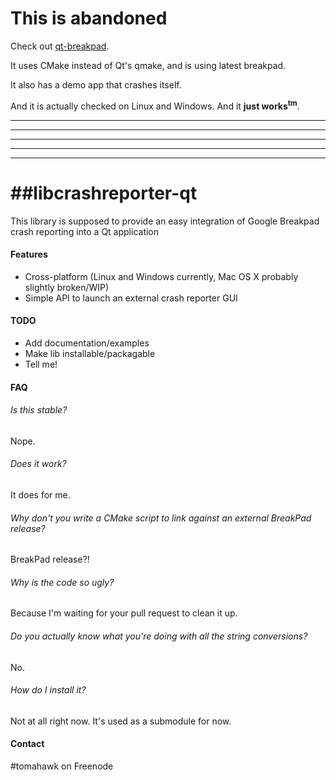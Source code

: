 # This is abandoned


Check out [qt-breakpad](https://github.com/KandaoVR/qt-breakpad).

It uses CMake instead of Qt's qmake, and is using latest breakpad.

It also has a demo app that crashes itself.

And it is actually checked on Linux and Windows. And it <b>just works<sup>tm</sup></b>.


---
---
---
---
---


##libcrashreporter-qt
===================

This library is supposed to provide an easy integration of Google Breakpad crash reporting into a Qt application

#### Features
* Cross-platform (Linux and Windows currently, Mac OS X probably slightly broken/WIP)
* Simple API to launch an external crash reporter GUI

#### TODO
* Add documentation/examples
* Make lib installable/packagable
* Tell me!

#### FAQ

###### Is this stable?
Nope.

###### Does it work?
It does for me.

###### Why don't you write a CMake script to link against an external BreakPad release?
BreakPad release?!

###### Why is the code so ugly?
Because I'm waiting for your pull request to clean it up.

###### Do you actually know what you're doing with all the string conversions?
No.

###### How do I install it?
Not at all right now. It's used as a submodule for now.


#### Contact
\#tomahawk on Freenode
